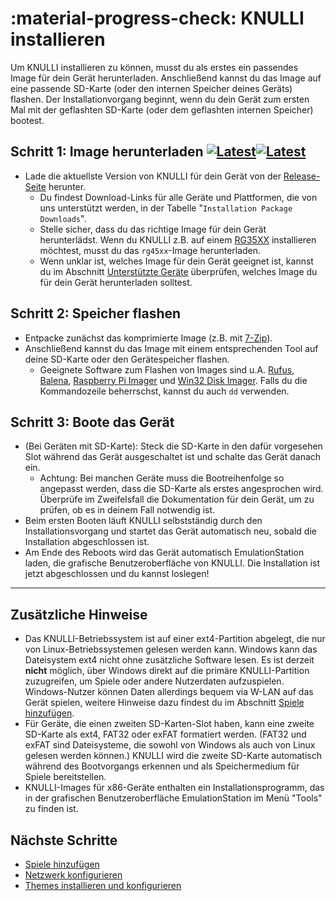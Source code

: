 # :material-progress-check: KNULLI installieren

Um KNULLI installieren zu können, musst du als erstes ein passendes Image für dein Gerät herunterladen. Anschließend kannst du das Image auf eine passende SD-Karte (oder den internen Speicher deines Geräts) flashen. Der Installationvorgang beginnt, wenn du dein Gerät zum ersten Mal mit der geflashten SD-Karte (oder dem geflashten internen Speicher) bootest.

## Schritt 1: Image herunterladen [![Latest](https://img.shields.io/github/release/knulli-cfw/distribution.svg?labelColor=111111&color=5998FF&label=Latest&style=flat#only-light)](https://github.com/knulli-cfw/distribution/releases/latest)[![Latest](https://img.shields.io/github/release/knulli-cfw/distribution.svg?labelColor=dddddd&color=5998FF&label=Latest&style=flat#only-dark)](https://github.com/knulli-cfw/distribution/releases/latest)

* Lade die aktuellste Version von KNULLI für dein Gerät von der [Release-Seite](https://github.com/knulli-cfw/distribution/releases/latest) herunter.
    * Du findest Download-Links für alle Geräte und Plattformen, die von uns unterstützt werden, in der Tabelle "`Installation Package Downloads`".
    * Stelle sicher, dass du das richtige Image für dein Gerät herunterlädst. Wenn du KNULLI z.B. auf einem [RG35XX](../../devices/anbernic/rg35xx) installieren möchtest, musst du das `rg45xx`-Image herunterladen.
    * Wenn unklar ist, welches Image für dein Gerät geeignet ist, kannst du im Abschnitt [Unterstützte Geräte](../../devices) überprüfen, welches Image du für dein Gerät herunterladen solltest.

## Schritt 2: Speicher flashen

* Entpacke zunächst das komprimierte Image (z.B. mit [7-Zip](https://7-zip.org/)).
* Anschließend kannst du das Image mit einem entsprechenden Tool auf deine SD-Karte oder den Gerätespeicher flashen.
    * Geeignete Software zum Flashen von Images sind u.A. [Rufus](https://rufus.ie/), [Balena](https://balena.io), [Raspberry Pi Imager](https://www.raspberrypi.com/software/) und [Win32 Disk Imager](https://sourceforge.net/projects/win32diskimager/). Falls du die Kommandozeile beherrschst, kannst du auch `dd` verwenden.

## Schritt 3: Boote das Gerät

* (Bei Geräten mit SD-Karte): Steck die SD-Karte in den dafür vorgesehen Slot während das Gerät ausgeschaltet ist und schalte das Gerät danach ein.
    * Achtung: Bei manchen Geräte muss die Bootreihenfolge so angepasst werden, dass die SD-Karte als erstes angesprochen wird. Überprüfe im Zweifelsfall die Dokumentation für dein Gerät, um zu prüfen, ob es in deinem Fall notwendig ist.
* Beim ersten Booten läuft KNULLI selbstständig durch den Installationsvorgang und startet das Gerät automatisch neu, sobald die Installation abgeschlossen ist.
* Am Ende des Reboots wird das Gerät automatisch EmulationStation laden, die grafische Benutzeroberfläche von KNULLI. Die Installation ist jetzt abgeschlossen und du kannst loslegen!

---

## Zusätzliche Hinweise

* Das KNULLI-Betriebssystem ist auf einer ext4-Partition abgelegt, die nur von Linux-Betriebssystemen gelesen werden kann. Windows kann das Dateisystem ext4 nicht ohne zusätzliche Software lesen. Es ist derzeit **nicht** möglich, über Windows direkt auf die primäre KNULLI-Partition zuzugreifen, um Spiele oder andere Nutzerdaten aufzuspielen. Windows-Nutzer können Daten allerdings bequem via W-LAN auf das Gerät spielen, weitere Hinweise dazu findest du im Abschnitt [Spiele hinzufügen](../add-games).
* Für Geräte, die einen zweiten SD-Karten-Slot haben, kann eine zweite SD-Karte als ext4, FAT32 oder exFAT formatiert werden. (FAT32 und exFAT sind Dateisysteme, die sowohl von Windows als auch von Linux gelesen werden können.) KNULLI wird die zweite SD-Karte automatisch während des Bootvorgangs erkennen und als Speichermedium für Spiele bereitstellen.
* KNULLI-Images für x86-Geräte enthalten ein Installationsprogramm, das in der grafischen Benutzeroberfläche EmulationStation im Menü "Tools" zu finden ist.

## Nächste Schritte

* [Spiele hinzufügen](/play/add-games)
* [Netzwerk konfigurieren](/configure/networking)
* [Themes installieren und konfigurieren](/configure/themes)
